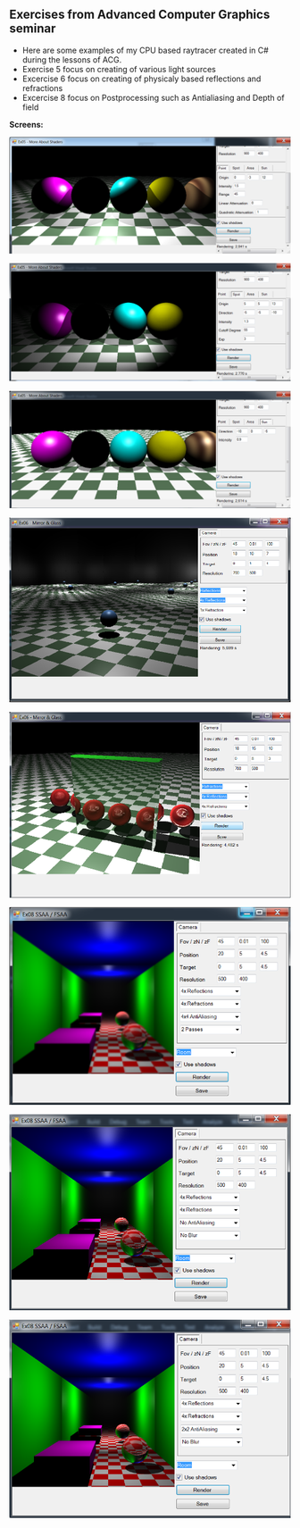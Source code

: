 
## Exercises from Advanced Computer Graphics seminar   

* Here are some examples of my CPU based raytracer created in C# during the lessons of ACG. 
* Exercise 5 focus on creating of various light sources
* Excercise 6 focus on creating of physicaly based reflections and refractions
* Excercise 8 focus on Postprocessing such as Antialiasing and  Depth of field  

**Screens:**

![Excercise 5 - Point Light](https://github.com/sarvasrobert/Scholar/blob/master/Advanced%20Computer%20Graphics/cv5_1.png?raw=true)

![Excercise 5 - Spot Light](https://github.com/sarvasrobert/Scholar/blob/master/Advanced%20Computer%20Graphics/cv5_2.png?raw=true)

![Excercise 5 - Sun Light](https://github.com/sarvasrobert/Scholar/blob/master/Advanced%20Computer%20Graphics/cv5_3.png?raw=true)

![Excercise 6 - Reflections](https://github.com/sarvasrobert/Scholar/blob/master/Advanced%20Computer%20Graphics/cv6_1.png?raw=true)

![Excercise 6 - Refractions](https://github.com/sarvasrobert/Scholar/blob/master/Advanced%20Computer%20Graphics/cv6_2.png?raw=true)

![Excercise 8 - Blur ](https://github.com/sarvasrobert/Scholar/blob/master/Advanced%20Computer%20Graphics/cv8_1.png?raw=true)

![Excercise 8 - Refle./Refra.](https://github.com/sarvasrobert/Scholar/blob/master/Advanced%20Computer%20Graphics/cv8_2.png?raw=true)

![Excercise 8 - SSAA/FSAA ](https://github.com/sarvasrobert/Scholar/blob/master/Advanced%20Computer%20Graphics/cv8_3.png?raw=true)	

